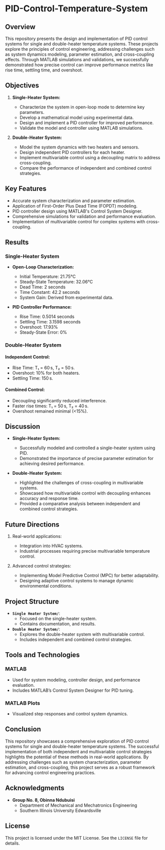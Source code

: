 # PID-Control-Temperature-System

## Overview
This repository presents the design and implementation of PID control systems for single and double-heater temperature systems. These projects explore the principles of control engineering, addressing challenges such as system dynamics modeling, parameter estimation, and cross-coupling effects. Through MATLAB simulations and validations, we successfully demonstrated how precise control can improve performance metrics like rise time, settling time, and overshoot.

## Objectives
1. **Single-Heater System:**
   - Characterize the system in open-loop mode to determine key parameters.
   - Develop a mathematical model using experimental data.
   - Design and implement a PID controller for improved performance.
   - Validate the model and controller using MATLAB simulations.

2. **Double-Heater System:**
   - Model the system dynamics with two heaters and sensors.
   - Design independent PID controllers for each heater.
   - Implement multivariable control using a decoupling matrix to address cross-coupling.
   - Compare the performance of independent and combined control strategies.

## Key Features
- Accurate system characterization and parameter estimation.
- Application of First-Order Plus Dead Time (FOPDT) modeling.
- PID controller design using MATLAB's Control System Designer.
- Comprehensive simulations for validation and performance evaluation.
- Implementation of multivariable control for complex systems with cross-coupling.

## Results
### Single-Heater System
- **Open-Loop Characterization:**
  - Initial Temperature: 21.75°C
  - Steady-State Temperature: 32.06°C
  - Dead Time: 2 seconds
  - Time Constant: 42.2 seconds
  - System Gain: Derived from experimental data.

- **PID Controller Performance:**
  - Rise Time: 0.5014 seconds
  - Settling Time: 3.1598 seconds
  - Overshoot: 17.93%
  - Steady-State Error: 0%

### Double-Heater System
#### Independent Control:
- Rise Time: T₁ = 60 s, T₂ = 50 s.
- Overshoot: 10% for both heaters.
- Settling Time: 150 s.

#### Combined Control:
- Decoupling significantly reduced interference.
- Faster rise times: T₁ = 50 s, T₂ = 40 s.
- Overshoot remained minimal (<15%).

## Discussion
- **Single-Heater System:**
  - Successfully modeled and controlled a single-heater system using PID.
  - Demonstrated the importance of precise parameter estimation for achieving desired performance.

- **Double-Heater System:**
  - Highlighted the challenges of cross-coupling in multivariable systems.
  - Showcased how multivariable control with decoupling enhances accuracy and response time.
  - Provided a comparative analysis between independent and combined control strategies.

## Future Directions
1. Real-world applications:
   - Integration into HVAC systems.
   - Industrial processes requiring precise multivariable temperature control.

2. Advanced control strategies:
   - Implementing Model Predictive Control (MPC) for better adaptability.
   - Designing adaptive control systems to manage dynamic environmental conditions.

## Project Structure
- **`Single Heater System/`**:
  - Focused on the single-heater system.
  - Contains documentation, and results.
- **`Double Heater System/`**:
  - Explores the double-heater system with multivariable control.
  - Includes independent and combined control strategies.

## Tools and Technologies
### MATLAB
- Used for system modeling, controller design, and performance evaluation.
- Includes MATLAB’s Control System Designer for PID tuning.

### MATLAB Plots
- Visualized step responses and control system dynamics.

## Conclusion
This repository showcases a comprehensive exploration of PID control systems for single and double-heater temperature systems. The successful implementation of both independent and multivariable control strategies highlights the potential of these methods in real-world applications. By addressing challenges such as system characterization, parameter estimation, and cross-coupling, this project serves as a robust framework for advancing control engineering practices.

## Acknowledgments
- **Group No. 8, Obinna Ndubuisi**
  - Department of Mechanical and Mechatronics Engineering
  - Southern Illinois University Edwardsville

## License
This project is licensed under the MIT License. See the `LICENSE` file for details.

